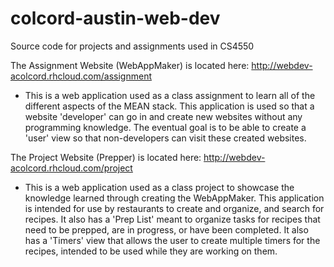 # colcord-austin-web-dev
Source code for projects and assignments used in CS4550

The Assignment Website (WebAppMaker) is located here: http://webdev-acolcord.rhcloud.com/assignment
- This is a web application used as a class assignment to learn all of the different aspects of the MEAN stack. This application is used so that a website 'developer' can go in and create new websites without any programming knowledge. The eventual goal is to be able to create a 'user' view so that non-developers can visit these created websites.

The Project Website (Prepper) is located here: http://webdev-acolcord.rhcloud.com/project
- This is a web application used as a class project to showcase the knowledge learned through creating the WebAppMaker. This application is intended for use by restaurants to create and organize, and search for recipes. It also has a 'Prep List' meant to organize tasks for recipes that need to be prepped, are in progress, or have been completed. It also has a 'Timers' view that allows the user to create multiple timers for the recipes, intended to be used while they are working on them.
